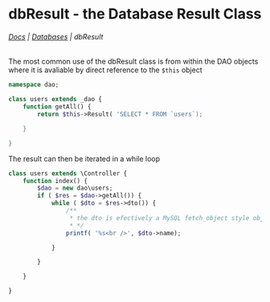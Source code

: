 # dbResult - the Database Result Class

###### [Docs](/docs/) | [Databases](/docs/database) | dbResult

The most common use of the dbResult class is from within the DAO objects where it is avaliable by direct reference to the ```$this``` object

```php
namespace dao;

class users extends _dao {
    function getAll() {
        return $this->Result( 'SELECT * FROM `users`);

    }

}
```

The result can then be iterated in a while loop

```php
class users extends \Controller {
    function index() {
        $dao = new dao\users;
        if ( $res = $dao->getAll()) {
            while ( $dto = $res->dto()) {
                /**
                 * the dto is efectively a MySQL fetch_object style object
                 * */
                printf( '%s<br />', $dto->name);

            }

        }

    }

}
```